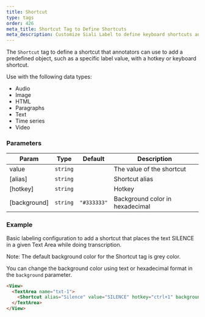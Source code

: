 ```yaml
---
title: Shortcut
type: tags
order: 426
meta_title: Shortcut Tag to Define Shortcuts
meta_description: Customize Siali Label to define keyboard shortcuts and hotkeys to accelerate labeling for machine learning and data science projects.
---
```


The `Shortcut` tag to define a shortcut that annotators can use to add a predefined object, such as a specific label value, with a hotkey or keyboard shortcut.

Use with the following data types:
- Audio
- Image
- HTML
- Paragraphs
- Text
- Time series
- Video

### Parameters

| Param | Type | Default | Description |
| --- | --- | --- | --- |
| value | <code>string</code> |  | The value of the shortcut |
| [alias] | <code>string</code> |  | Shortcut alias |
| [hotkey] | <code>string</code> |  | Hotkey |
| [background] | <code>string</code> | <code>&quot;#333333&quot;</code> | Background color in hexadecimal |

### Example

Basic labeling configuration to add a shortcut that places the text SILENCE in a given Text Area while doing transcription.

Note: The default background color for the Shortcut tag is grey color.

You can change the background color using text or hexadecimal format in the `background` parameter.

```html
<View>
  <TextArea name="txt-1">
    <Shortcut alias="Silence" value="SILENCE" hotkey="ctrl+1" background="#3333333" />
  </TextArea>
</View>
```
